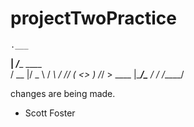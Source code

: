 # projectTwoPractice

    .___             
  __| _/____   ____  
 / __ |/  _ \ / ___\ 
/ /_/ (  <_> ) /_/  >
\____ |\____/\___  / 
     \/     /_____/  

 changes are being made.


* Scott Foster

